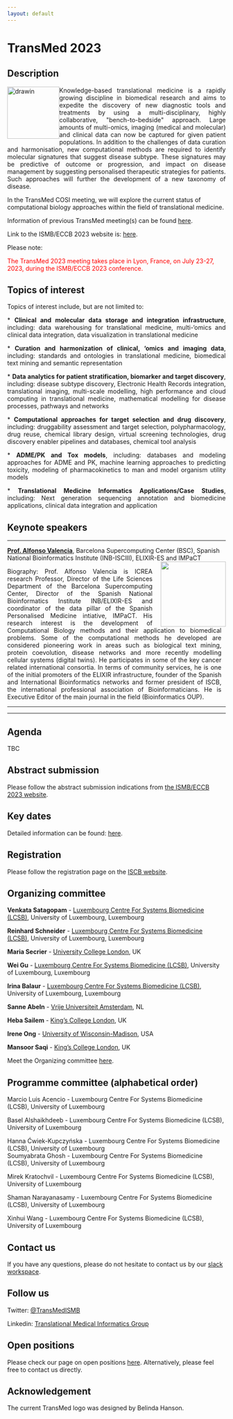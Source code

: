 ```yaml
---
layout: default
---
```


# TransMed 2023

## Description

<img src="pics/transmed_logo.jpg" alt="drawin" style="float: left" width="120"/> 

<p style="text-align: justify;"> Knowledge-based translational medicine is a rapidly growing discipline in biomedical research and aims to expedite the discovery of new diagnostic tools and treatments by using a multi-disciplinary, highly collaborative, "bench-to-bedside" approach. Large amounts of multi-omics, imaging (medical and molecular) and clinical data can now be captured for given patient populations. In addition to the challenges of data curation and harmonisation, new computational methods are required to identify molecular signatures that suggest disease subtype. These signatures may be predictive of outcome or progression, and impact on disease management by suggesting personalised therapeutic strategies for patients. Such approaches will further the development of a new taxonomy of disease.</p>

In the TransMed COSI meeting, we will explore the current status of computational biology approaches within the field of translational medicine. 

Information of previous TransMed meeting(s) can be found [here](https://transmed.github.io/TransMed_history).

Link to the ISMB/ECCB 2023 website is: [here](https://www.iscb.org/ismbeccb2023).

Please note:

<span style="color:red">The TransMed 2023 meeting takes place in Lyon, France, on July 23-27, 2023, during the ISMB/ECCB 2023 conference. </span>

## Topics of interest

Topics of interest include, but are not limited to:

<p style="text-align: justify;">
 * <b>Clinical and molecular data storage and integration infrastructure</b>, including: data warehousing for translational medicine, multi-‘omics and clinical data integration, data visualization in translational medicine </p>

<p style="text-align: justify;">
  * <b>Curation and harmonization of clinical, ‘omics and imaging data</b>, including: standards and ontologies in translational medicine, biomedical text mining and semantic representation
</p>
<p style="text-align: justify;">
  * <b>Data analytics for patient stratification, biomarker and target discovery</b>, including: disease subtype discovery, Electronic Health Records integration, translational imaging, multi-scale modelling, high performance and cloud computing in translational medicine, mathematical modelling for disease processes, pathways and networks
</p>
<p style="text-align: justify;">
  * <b>Computational approaches for target selection and drug discovery</b>, including: druggability assessment and target selection, polypharmacology, drug reuse, chemical library design, virtual screening technologies, drug discovery enabler pipelines and databases, chemical tool analysis
</p>
<p style="text-align: justify;">
  * <b>ADME/PK and Tox models</b>, including: databases and modeling approaches for ADME and PK, machine learning approaches to predicting toxicity, modeling of pharmacokinetics to man and model organism utility models
</p>
<p style="text-align: justify;">
 * <b>Translational Medicine Informatics Applications/Case Studies</b>, including: Next generation sequencing annotation and biomedicine applications, clinical data integration and application
</p>

## Keynote speakers

<hr />
  
**[Prof. Alfonso Valencia](https://www.bsc.es/discover-bsc/organisation/scientific-structure/computational-biology)**, Barcelona Supercomputing Center (BSC),  Spanish National Bioinformatics Institute (INB-ISCIII), ELIXIR-ES and IMPaCT
<img align="right" src="../pics/keynote2023/AlfonsoValencia.jpg" width="150" style="padding-left:16px"/>

<p style="text-align: justify; padding-right:10px;">  
Biography: Prof. Alfonso Valencia is ICREA research Professor, Director of the Life Sciences Department of the Barcelona Supercomputing Center, Director of the Spanish National Bioinformatics Institute INB/ELIXIR-ES and coordinator of the data pillar of the Spanish Personalised Medicine intiative, IMPaCT. His research interest is the development of Computational Biology methods and their application to biomedical problems. Some of the computational methods he developed are considered pioneering work in areas such as biological text mining, protein coevolution, disease networks and more recently modelling cellular systems (digital twins). He participates in some of the key cancer related international consortia. In terms of community services, he is one of the initial promoters of the ELIXIR infrastructure, founder of the Spanish and International Bioinformatics networks and former president of ISCB, the international professional association of Bioinformaticians. He is Executive Editor of the main journal in the field (Bioinformatics OUP). 
</p>

<hr />
	


<hr />
	

## Agenda

TBC

## Abstract submission

<!-- Authors are invited to submit abstracts (1 page) for presentations and posters by <span style="color:red">May 6, 2021</span>. Acceptance notification will be sent out by <span style="color:blue">May 27, 2021</span>. The deadline for late poster submission is June 3, 2021, with acceptance notification on June 10, 2021. 

For proceedings submission, the deadline is <span style="color:blue">January 28, 2021</span>.

Please use the EasyChair submission system [here](https://easychair.org/conferences/?conf=ismbeccb2021abstracts). 

Please note: Participants are encouraged to use the [FAIRDOMHub](https://fairdomhub.org/) platform to create and maintain pages for projects that should be presented during the TransMed 2023.-->

Please follow the abstract submission indications from [the ISMB/ECCB 2023 website](https://www.iscb.org/ismbeccb2023-submissions/abstracts#about).

## Key dates


Detailed information can be found: [here](https://www.iscb.org/ismbeccb2023-dates).

## Registration
Please follow the registration page on the [ISCB website](https://www.iscb.org/ismbeccb2023-register).

## Organizing committee

**Venkata Satagopam** - [Luxembourg Centre For Systems Biomedicine (LCSB)](http://wwwfr.uni.lu/lcsb), University of Luxembourg, Luxembourg

**Reinhard Schneider** - [Luxembourg Centre For Systems Biomedicine (LCSB)](http://wwwfr.uni.lu/lcsb), University of Luxembourg, Luxembourg

**Maria Secrier** - [University College London](https://www.ucl.ac.uk/), UK

**Wei Gu** - [Luxembourg Centre For Systems Biomedicine (LCSB)](http://wwwfr.uni.lu/lcsb), University of Luxembourg, Luxembourg

**Irina Balaur** - [Luxembourg Centre For Systems Biomedicine (LCSB)](http://wwwfr.uni.lu/lcsb), University of Luxembourg, Luxembourg

**Sanne Abeln** - [Vrije Universiteit Amsterdam](https://research.vu.nl/), NL

**Heba Sailem** - [King’s College London](https://www.hebasailem.com), UK

**Irene Ong** - [University of Wisconsin-Madison](https://www.wisc.edu/), USA

**Mansoor Saqi** - [King’s College London](https://www.kcl.ac.uk/), UK

Meet the Organizing committee [here](https://transmed.github.io/team/).

## Programme committee (alphabetical order)

Marcio Luis Acencio -  Luxembourg Centre For Systems Biomedicine (LCSB), University of Luxembourg  

Basel Alshaikhdeeb -  Luxembourg Centre For Systems Biomedicine (LCSB), University of Luxembourg  

Hanna Ćwiek-Kupczyńska - Luxembourg Centre For Systems Biomedicine (LCSB), University of Luxembourg  
Soumyabrata Ghosh -  Luxembourg Centre For Systems Biomedicine (LCSB), University of Luxembourg  

Mirek Kratochvil -  Luxembourg Centre For Systems Biomedicine (LCSB), University of Luxembourg  

Shaman Narayanasamy -  Luxembourg Centre For Systems Biomedicine (LCSB), University of Luxembourg  

Xinhui  Wang -  Luxembourg Centre For Systems Biomedicine (LCSB), University of Luxembourg  


## Contact us

If you have any questions, please do not hesitate to contact us by our [slack workspace](https://ismbtransmedcosi.slack.com).

## Follow us

Twitter: [@TransMedISMB](https://twitter.com/TransMedISMB)

Linkedin: [Translational Medical Informatics Group](https://www.linkedin.com/groups/8478286)

## Open positions

Please check our page on open positions [here](https://transmed.github.io/open-positions/). Alternatively, please feel free to contact us directly.

## Acknowledgement

The current TransMed logo was designed by Belinda Hanson.

